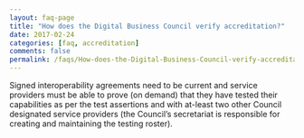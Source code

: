 ```yaml
---
layout: faq-page
title: "How does the Digital Business Council verify accreditation?"
date: 2017-02-24
categories: [faq, accreditation]
comments: false
permalink: /faqs/How-does-the-Digital-Business-Council-verify-accreditation/
---
```

Signed interoperability agreements need to be current and service providers must be able to prove (on demand) that they have tested their capabilities as per the test assertions and with at-least two other Council designated service providers (the Council’s secretariat is responsible for creating and maintaining the testing roster). 
